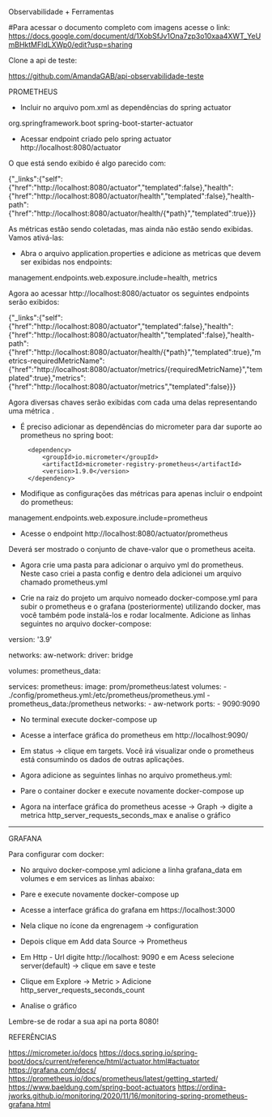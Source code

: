Observabilidade + Ferramentas

#Para acessar o documento completo com imagens acesse o link: https://docs.google.com/document/d/1XobSfJv1Ona7zp3o10xaa4XWT_YeUmBHktMFldLXWp0/edit?usp=sharing

Clone a api de teste:

https://github.com/AmandaGAB/api-observabilidade-teste

PROMETHEUS

- Incluir no arquivo pom.xml as dependências do spring actuator

<dependency>
  <groupId>org.springframework.boot</groupId>
  <artifactId>spring-boot-starter-actuator</artifactId>
</dependency>

- Acessar endpoint criado pelo spring actuator http://localhost:8080/actuator


O que está sendo exibido é algo parecido com:

{"_links":{"self":{"href":"http://localhost:8080/actuator","templated":false},"health":{"href":"http://localhost:8080/actuator/health","templated":false},"health-path":{"href":"http://localhost:8080/actuator/health/{*path}","templated":true}}}

As métricas estão sendo coletadas, mas ainda não estão sendo exibidas. Vamos ativá-las:

- Abra o arquivo application.properties e adicione as metricas que devem ser exibidas nos endpoints:

management.endpoints.web.exposure.include=health, metrics

Agora ao acessar http://localhost:8080/actuator os seguintes endpoints serão exibidos:

{"_links":{"self":{"href":"http://localhost:8080/actuator","templated":false},"health":{"href":"http://localhost:8080/actuator/health","templated":false},"health-path":{"href":"http://localhost:8080/actuator/health/{*path}","templated":true},"metrics-requiredMetricName":{"href":"http://localhost:8080/actuator/metrics/{requiredMetricName}","templated":true},"metrics":{"href":"http://localhost:8080/actuator/metrics","templated":false}}}

Agora diversas chaves serão exibidas com cada uma delas representando uma métrica .

- É preciso adicionar as dependências do micrometer para dar suporte ao prometheus no spring boot:

        <dependency>
            <groupId>io.micrometer</groupId>
            <artifactId>micrometer-registry-prometheus</artifactId>
            <version>1.9.0</version>
        </dependency>

- Modifique as configurações das métricas para apenas incluir o endpoint do prometheus:


management.endpoints.web.exposure.include=prometheus

- Acesse o endpoint http://localhost:8080/actuator/prometheus

Deverá ser mostrado o conjunto de chave-valor que o prometheus aceita.

- Agora crie uma pasta para adicionar o arquivo yml do prometheus. Neste caso criei a pasta config e dentro dela adicionei um arquivo chamado prometheus.yml

- Crie na raiz do projeto um arquivo nomeado docker-compose.yml para subir o prometheus e o grafana (posteriormente) utilizando docker, mas você também pode instalá-los e rodar localmente. Adicione as linhas seguintes no arquivo docker-compose:






version: '3.9'

networks:
 aw-network:
   driver: bridge

volumes:
 prometheus_data:

services:
 prometheus:
   image: prom/prometheus:latest
   volumes:
     - ./config/prometheus.yml:/etc/prometheus/prometheus.yml
     - prometheus_data:/prometheus
   networks:
     - aw-network
   ports:
     - 9090:9090


- No terminal execute docker-compose up

- Acesse a interface gráfica do prometheus em http://localhost:9090/

- Em status -> clique em targets. Você irá visualizar onde o prometheus está consumindo os dados de outras aplicações.

- Agora adicione as seguintes linhas no arquivo prometheus.yml:



- Pare o container docker e execute novamente docker-compose up

- Agora na interface gráfica do prometheus acesse -> Graph -> digite a metrica http_server_requests_seconds_max e analise o gráfico

-------------------------------------------------

GRAFANA

Para configurar com docker:
- No arquivo docker-compose.yml adicione a linha grafana_data  em volumes e em services as linhas abaixo:



- Pare e execute novamente docker-compose up
- Acesse a interface gráfica do grafana em https://localhost:3000 
- Nela clique no ícone da engrenagem -> configuration
- Depois clique em Add data Source -> Prometheus 
- Em Http - Url digite http://localhost: 9090 e em Acess selecione server(default) -> clique em save e teste
- Clique em Explore -> Metric > Adicione http_server_requests_seconds_count 

- Analise o gráfico

Lembre-se de rodar a sua api na porta 8080!





REFERÊNCIAS

https://micrometer.io/docs
https://docs.spring.io/spring-boot/docs/current/reference/html/actuator.html#actuator
https://grafana.com/docs/
https://prometheus.io/docs/prometheus/latest/getting_started/
https://www.baeldung.com/spring-boot-actuators
https://ordina-jworks.github.io/monitoring/2020/11/16/monitoring-spring-prometheus-grafana.html

